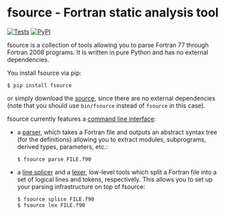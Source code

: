 fsource - Fortran static analysis tool
======================================
[![Tests]](https://travis-ci.org/mwallerb/fsource)
[![PyPI]](https://pypi.python.org/pypi/fsource)

fsource is a collection of tools allowing you to parse Fortran 77 through
Fortran 2008 programs.  It is written in pure Python and has no external
dependencies.

You install fsource via pip:

    $ pip install fsource

or simply download the [source], since there are no external dependencies
(note that you should use `bin/fsource` instead of `fsource` in this case).

fsource currently features a [command line interface]:

 - a [parser], which takes a Fortran file and outputs an abstract syntax tree
   (for the definitions) allowing you to extract modules, subprograms, derived
   types, parameters, etc.:

       $ fsource parse FILE.f90

 - a [line splicer] and a [lexer], low-level tools which split a Fortran file
   into a set of logical lines and tokens, respectively.  This allows you to
   set up your parsing infrastructure on top of fsource:

       $ fsource splice FILE.f90
       $ fsource lex FILE.f90

[source]: https://github.com/mwallerb/fsource
[command line interface]: doc/cli.md
[line splicer]: doc/splicer.md
[lexer]: doc/lexer.md
[parser]: doc/parser.md

[Tests]: https://travis-ci.org/mwallerb/fsource.svg?branch=master
[PyPI]: https://img.shields.io/pypi/v/fsource.svg?style=flat
